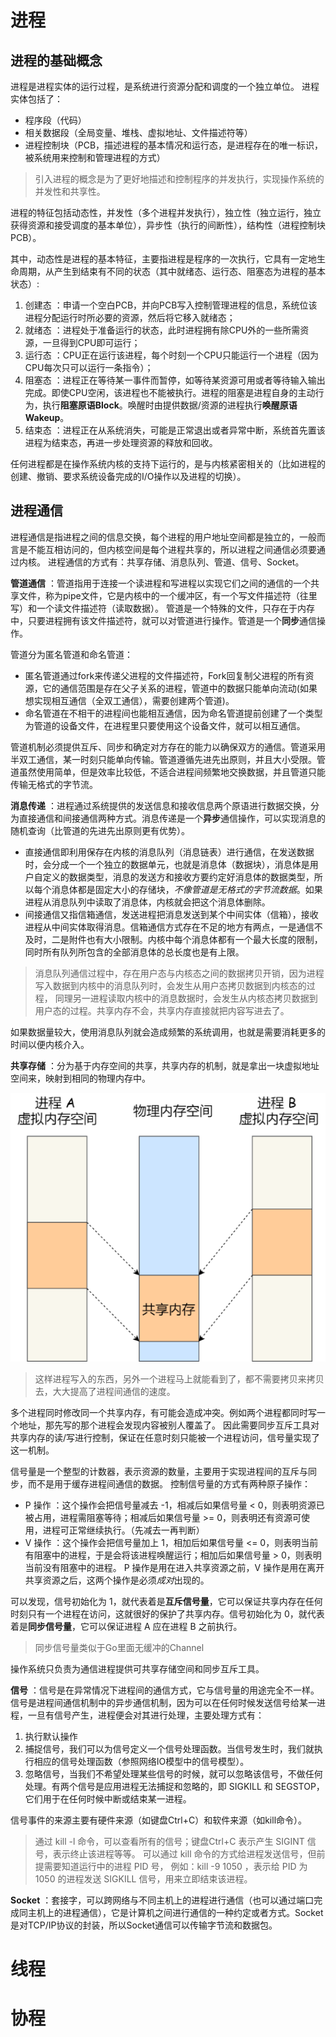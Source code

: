 # 进程

## 进程的基础概念

进程是进程实体的运行过程，是系统进行资源分配和调度的一个独立单位。
进程实体包括了：
- 程序段（代码）
- 相关数据段（全局变量、堆栈、虚拟地址、文件描述符等）
- 进程控制块（PCB，描述进程的基本情况和运行态，是进程存在的唯一标识，被系统用来控制和管理进程的方式）

> 引入进程的概念是为了更好地描述和控制程序的并发执行，实现操作系统的并发性和共享性。

进程的特征包括动态性，并发性（多个进程并发执行），独立性（独立运行，独立获得资源和接受调度的基本单位），异步性（执行的间断性），结构性（进程控制块PCB）。

其中，动态性是进程的基本特征，主要指进程是程序的一次执行，它具有一定地生命周期，从产生到结束有不同的状态（其中就绪态、运行态、阻塞态为进程的基本状态）:
1. 创建态 ：申请一个空白PCB，并向PCB写入控制管理进程的信息，系统位该进程分配运行时所必要的资源，然后将它移入就绪态；
2. 就绪态 ：进程处于准备运行的状态，此时进程拥有除CPU外的一些所需资源，一旦得到CPU即可运行；
3. 运行态 ：CPU正在运行该进程，每个时刻一个CPU只能运行一个进程（因为CPU每次只可以运行一条指令）；
4. 阻塞态 ：进程正在等待某一事件而暂停，如等待某资源可用或者等待输入输出完成。即使CPU空闲，该进程也不能被执行。进程的阻塞是进程自身的主动行为，执行**阻塞原语Block**。唤醒时由提供数据/资源的进程执行**唤醒原语Wakeup**。
5. 结束态 ：进程正在从系统消失，可能是正常退出或者异常中断，系统首先置该进程为结束态，再进一步处理资源的释放和回收。

任何进程都是在操作系统内核的支持下运行的，是与内核紧密相关的（比如进程的创建、撤销、要求系统设备完成的I/O操作以及进程的切换）。

## 进程通信

进程通信是指进程之间的信息交换，每个进程的用户地址空间都是独立的，一般而言是不能互相访问的，但内核空间是每个进程共享的，所以进程之间通信必须要通过内核。
进程通信的方式有：共享存储、消息队列、管道、信号、Socket。

**管道通信** ：管道指用于连接一个读进程和写进程以实现它们之间的通信的一个共享文件，称为pipe文件，它是内核中的一个缓冲区，有一个写文件描述符（往里写）和一个读文件描述符（读取数据）。
管道是一个特殊的文件，只存在于内存中，只要进程拥有该文件描述符，就可以对管道进行操作。管道是一个**同步**通信操作。

管道分为匿名管道和命名管道：
- 匿名管道通过fork来传递父进程的文件描述符，Fork回复制父进程的所有资源，它的通信范围是存在父子关系的进程，管道中的数据只能单向流动(如果想实现相互通信（全双工通信），需要创建两个管道)。
- 命名管道在不相干的进程间也能相互通信，因为命名管道提前创建了一个类型为管道的设备文件，在进程里只要使用这个设备文件，就可以相互通信。

管道机制必须提供互斥、同步和确定对方存在的能力以确保双方的通信。管道采用半双工通信，某一时刻只能单向传输。管道遵循先进先出原则，并且大小受限。管道虽然使用简单，但是效率比较低，不适合进程间频繁地交换数据，并且管道只能传输无格式的字节流。

**消息传递** ：进程通过系统提供的发送信息和接收信息两个原语进行数据交换，分为直接通信和间接通信两种方式。消息传递是一个**异步**通信操作，可以实现消息的随机查询（比管道的先进先出原则更有优势）。
- 直接通信即利用保存在内核的消息队列（消息链表）进行通信，在发送数据时，会分成一个一个独立的数据单元，也就是消息体（数据块），消息体是用户自定义的数据类型，消息的发送方和接收方要约定好消息体的数据类型，所以每个消息体都是固定大小的存储块，*不像管道是无格式的字节流数据*。如果进程从消息队列中读取了消息体，内核就会把这个消息体删除。
- 间接通信又指信箱通信，发送进程把消息发送到某个中间实体（信箱），接收进程从中间实体取得消息。信箱通信方式存在不足的地方有两点，一是通信不及时，二是附件也有大小限制。内核中每个消息体都有一个最大长度的限制，同时所有队列所包含的全部消息体的总长度也是有上限。

> 消息队列通信过程中，存在用户态与内核态之间的数据拷贝开销，因为进程写入数据到内核中的消息队列时，会发生从用户态拷贝数据到内核态的过程，
> 同理另一进程读取内核中的消息数据时，会发生从内核态拷贝数据到用户态的过程。共享内存不会，共享内存直接就把内容写进去了。

如果数据量较大，使用消息队列就会造成频繁的系统调用，也就是需要消耗更多的时间以便内核介入。

**共享存储** ：分为基于内存空间的共享，共享内存的机制，就是拿出一块虚拟地址空间来，映射到相同的物理内存中。

![share memory](共享内存.png "共享内存")

> 这样进程写入的东西，另外一个进程马上就能看到了，都不需要拷贝来拷贝去，大大提高了进程间通信的速度。

多个进程同时修改同一个共享内存，有可能会造成冲突。例如两个进程都同时写一个地址，那先写的那个进程会发现内容被别人覆盖了。
因此需要同步互斥工具对共享内存的读/写进行控制，保证在任意时刻只能被一个进程访问，信号量实现了这一机制。

信号量是一个整型的计数器，表示资源的数量，主要用于实现进程间的互斥与同步，而不是用于缓存进程间通信的数据。
控制信号量的方式有两种原子操作：
- P 操作 ：这个操作会把信号量减去 -1，相减后如果信号量 < 0，则表明资源已被占用，进程需阻塞等待；相减后如果信号量 >= 0，则表明还有资源可使用，进程可正常继续执行。（先减去一再判断）
- V 操作 ：这个操作会把信号量加上 1，相加后如果信号量 <= 0，则表明当前有阻塞中的进程，于是会将该进程唤醒运行；相加后如果信号量 > 0，则表明当前没有阻塞中的进程。
  P 操作是用在进入共享资源之前，V 操作是用在离开共享资源之后，这两个操作是必须*成对*出现的。

可以发现，信号初始化为 1，就代表着是**互斥信号量**，它可以保证共享内存在任何时刻只有一个进程在访问，这就很好的保护了共享内存。信号初始化为 0，就代表着是**同步信号量**，它可以保证进程 A 应在进程 B 之前执行。

> 同步信号量类似于Go里面无缓冲的Channel

操作系统只负责为通信进程提供可共享存储空间和同步互斥工具。

**信号** ：信号是在异常情况下进程间的通信方式，它与信号量的用途完全不一样。信号是进程间通信机制中的异步通信机制，因为可以在任何时候发送信号给某一进程，一旦有信号产生，进程便会对其进行处理，主要处理方式有：
1. 执行默认操作
2. 捕捉信号，我们可以为信号定义一个信号处理函数。当信号发生时，我们就执行相应的信号处理函数（参照网络IO模型中的信号模型）。
3. 忽略信号，当我们不希望处理某些信号的时候，就可以忽略该信号，不做任何处理。有两个信号是应用进程无法捕捉和忽略的，即 SIGKILL 和 SEGSTOP，它们用于在任何时候中断或结束某一进程。

信号事件的来源主要有硬件来源（如键盘Ctrl+C）和软件来源（如kill命令）。

> 通过 kill -l 命令，可以查看所有的信号；键盘Ctrl+C 表示产生 SIGINT 信号，表示终止该进程等等。
> 可以通过 kill 命令的方式给进程发送信号，但前提需要知道运行中的进程 PID 号，
> 例如：kill -9 1050 ，表示给 PID 为 1050 的进程发送 SIGKILL 信号，用来立即结束该进程。

**Socket** ：套接字，可以跨网络与不同主机上的进程进行通信（也可以通过端口完成同主机上的进程通信），它是计算机之间进行通信的一种约定或者方式。Socket是对TCP/IP协议的封装，所以Socket通信可以传输字节流和数据包。

# 线程
# 协程